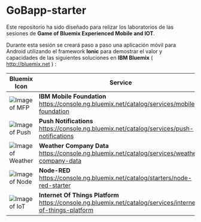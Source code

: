 # GoBapp-starter
Este repositorio ha sido diseñado para relizar los laboratorios de las sesiones de **Game of Bluemix Experienced Mobile and IOT**.

Durante esta sesión se creará paso a paso una aplicación móvil para Android utilizando el framework **Ionic** para demostrar el valor y capacidades de las siguientes soluciones en **IBM Bluemix** ( http://bluemix.net ) :

Bluemix Icon | Service
------------ | -------------
![Image of MFP](https://ace-resources-production-black.cdn.us-south.s-bluemix.net/resources/cache/80a-1069957219/build/5145dc97-d149-416f-97e1-efbba6c56b7f-medium.png)| **IBM Mobile Foundation** https://console.ng.bluemix.net/catalog/services/mobile-foundation
![Image of Push](https://ace-resources-production-black.cdn.us-south.s-bluemix.net/resources/cache/16c-2991007678/build/aa206aa9-1c49-499b-86ad-add09f73fabd-medium.png)| **Push Notifications** https://console.ng.bluemix.net/catalog/services/push-notifications
![Image of Weather](https://ace-resources-production-black.cdn.us-south.s-bluemix.net/resources/cache/32d-2685736094/build/c281bb9f-3958-4213-903c-95b6097a53bf-medium.png)| **Weather Company Data** https://console.ng.bluemix.net/catalog/services/weather-company-data
![Image of Node](https://encrypted-tbn2.gstatic.com/images?q=tbn:ANd9GcTrc2L3z8FQL0_RZ1Df4VEgjS1rHXQLH20xyizOexJQKLd3qCJ3JHMefg)| **Node-RED** https://console.ng.bluemix.net/catalog/starters/node-red-starter
![Image of IoT](https://ace-resources-production-black.cdn.us-south.s-bluemix.net/resources/cache/2f9-3909643389/build/8e3a9040-7ce8-4022-a36b-47f836d2b83e-medium.png)|**Internet Of Things Platform** https://console.ng.bluemix.net/catalog/services/internet-of-things-platform












